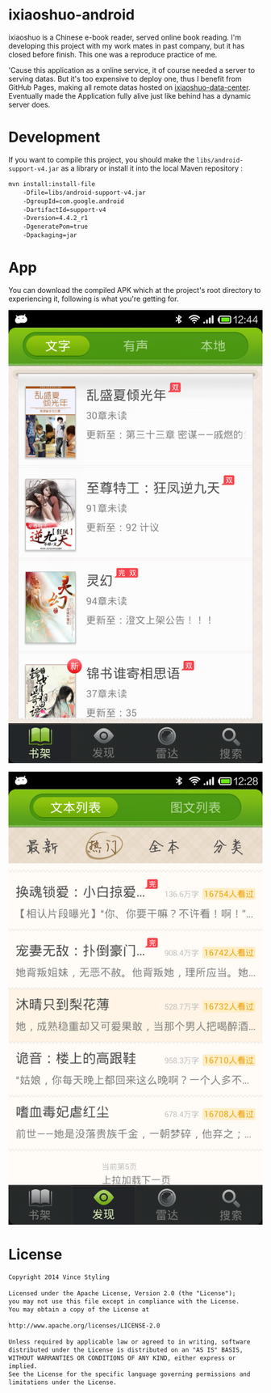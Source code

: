 ixiaoshuo-android
=================

ixiaoshuo is a Chinese e-book reader, served online book reading. I'm developing this project with my work mates in past company, but it has closed before finish. This one was a reproduce practice of me.

'Cause this application as a online service, it of course needed a server to serving datas. But it's too expensive to deploy one, thus I benefit from GitHub Pages, making all remote datas hosted on [ixiaoshuo-data-center](https://github.com/vince-styling/ixiaoshuo-data-center). Eventually made the Application fully alive just like behind has a dynamic server does.

# Development

If you want to compile this project, you should make the `libs/android-support-v4.jar` as a library or install it into the local Maven repository :

```bash
mvn install:install-file
    -Dfile=libs/android-support-v4.jar
    -DgroupId=com.google.android
    -DartifactId=support-v4
    -Dversion=4.4.2_r1
    -DgeneratePom=true
    -Dpackaging=jar
```

# App

You can download the compiled APK which at the project's root directory to experiencing it, following is what you're getting for.

![Runtime Screenshot](screenshot.png "screenshot")

![Runtime Screenshot](screenshot_finder.png "screenshot_finder")

License
=======

```
Copyright 2014 Vince Styling

Licensed under the Apache License, Version 2.0 (the "License");
you may not use this file except in compliance with the License.
You may obtain a copy of the License at

http://www.apache.org/licenses/LICENSE-2.0

Unless required by applicable law or agreed to in writing, software
distributed under the License is distributed on an "AS IS" BASIS,
WITHOUT WARRANTIES OR CONDITIONS OF ANY KIND, either express or implied.
See the License for the specific language governing permissions and
limitations under the License.
```



